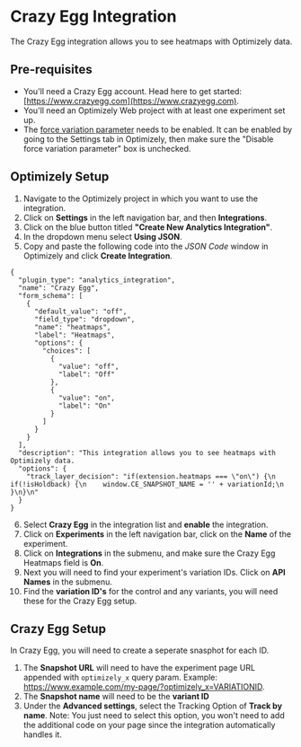 # Crazy Egg Integration

The Crazy Egg integration allows you to see heatmaps with Optimizely data.

## Pre-requisites

* You'll need a Crazy Egg account. Head here to get started: [https://www.crazyegg.com](https://www.crazyegg.com).
* You'll need an Optimizely Web project with at least one experiment set up.
* The [force variation parameter](https://help.optimizely.com/QA_Campaigns_and_Experiments/Force_behaviors_in_Optimizely_X_using_query_parameters) needs to be enabled. It can be enabled by going to the Settings tab in Optimizely, then make sure the "Disable force variation parameter" box is unchecked.

## Optimizely Setup

1. Navigate to the Optimizely project in which you want to use the integration.
2. Click on **Settings** in the left navigation bar, and then **Integrations**.
3. Click on the blue button titled **"Create New Analytics Integration"**.
4. In the dropdown menu select **Using JSON**.
5. Copy and paste the following code into the _JSON Code_ window in Optimizely and click **Create Integration**.

```
{
  "plugin_type": "analytics_integration",
  "name": "Crazy Egg",
  "form_schema": [
    {
      "default_value": "off",
      "field_type": "dropdown",
      "name": "heatmaps",
      "label": "Heatmaps",
      "options": {
        "choices": [
          {
            "value": "off",
            "label": "Off"
          },
          {
            "value": "on",
            "label": "On"
          }
        ]
      }
    }
  ],
  "description": "This integration allows you to see heatmaps with Optimizely data.
  "options": {
    "track_layer_decision": "if(extension.heatmaps === \"on\") {\n  if(!isHoldback) {\n    window.CE_SNAPSHOT_NAME = '' + variationId;\n  }\n}\n"
  }
}
```
6. Select **Crazy Egg** in the integration list and **enable** the integration.
7. Click on **Experiments** in the left navigation bar, click on the **Name** of the experiment.
8. Click on **Integrations** in the submenu, and make sure the Crazy Egg Heatmaps field is **On**.
9. Next you will need to find your experiment's variation IDs. Click on **API Names** in the submenu.
10. Find the **variation ID's** for the control and any variants, you will need these for the Crazy Egg setup.

## Crazy Egg Setup

In Crazy Egg, you will need to create a seperate snasphot for each ID. 
1. The **Snapshot URL** will need to have the experiment page URL appended with `optimizely_x` query param. Example: https://www.example.com/my-page/?optimizely_x=VARIATIONID.
2. The **Snapshot name** will need to be the **variant ID**
3. Under the **Advanced settings**, select the Tracking Option of **Track by name**. Note: You just need to select this option, you won't need to add the additional code on your page since the integration automatically handles it.
